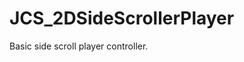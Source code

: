 <div id="content-header">
  <h1>JCS_2DSideScrollerPlayer</h1>
</div>

<p>
  Basic side scroll player controller.
</p>
